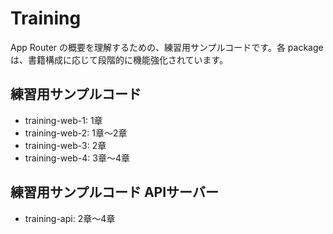 # Training

App Router の概要を理解するための、練習用サンプルコードです。各 package は、書籍構成に応じて段階的に機能強化されています。

## 練習用サンプルコード

- training-web-1: 1章
- training-web-2: 1章〜2章
- training-web-3: 2章
- training-web-4: 3章〜4章

## 練習用サンプルコード APIサーバー

- training-api: 2章〜4章
